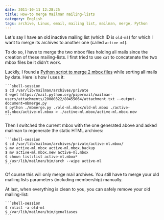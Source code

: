 ```yaml
---
date: 2011-10-11 12:28:25
title: How-to merge Mailman mailing-lists
category: English
tags: archive, Linux, email, mailing list, mailman, merge, Python
---
```


Let's say I have an old inactive mailing list (which ID is `old-ml`) for which I want to merge its archives to another one (called `active-ml`).

To do so, I have to merge the two mbox files holding all mails since the creation of these mailing-lists. I first tried to use `cat` to concatenate the two mbox files be it didn't work.

Luckily, I found a [Python script to merge 2 mbox files](https://mail.python.org/pipermail/mailman-users/2008-March/060937.html) while sorting all mails by date. Here is how I uses it:

    ```shell-session
    $ cd /var/lib/mailman/archives/private
    $ wget https://mail.python.org/pipermail/mailman-users/attachments/20080322/80455064/attachment.txt --output-document=mbmerge.py
    $ python ./mbmerge.py ./old-ml.mbox/old-ml.mbox ./active-ml.mbox/active-ml.mbox > ./active-ml.mbox/active-ml.mbox.new
    ```

Then I switched the current mbox with the one generated above and asked mailman to regenerate the static HTML archives:

    ```shell-session
    $ cd /var/lib/mailman/archives/private/active-ml.mbox/
    $ mv active-ml.mbox active-ml.mbox.backup
    $ mv active-ml.mbox.new active-ml.mbox
    $ chown list:list active-ml.mbox*
    $ /usr/lib/mailman/bin/arch --wipe active-ml
    ```

Of course this will only merge mail archives. You still have to merge your old mailing lists parameters (including membership) manually.

At last, when everything is clean to you, you can safely remove your old mailing-list:

    ```shell-session
    $ rmlist -a old-ml
    $ /var/lib/mailman/bin/genaliases
    ```


